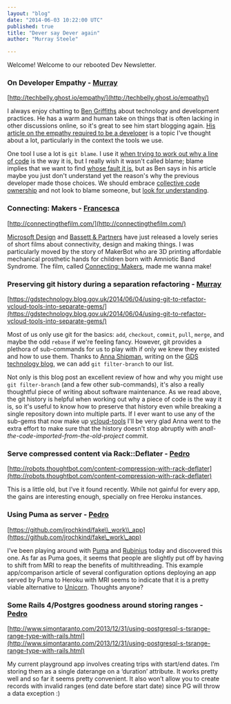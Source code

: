```yaml
---
layout: "blog"
date: "2014-06-03 10:22:00 UTC"
published: true
title: "Dever say Dever again"
author: "Murray Steele"

---
```


Welcome! Welcome to our rebooted Dev Newsletter.

### On Developer Empathy - [Murray](http://www.unboxedconsulting.com/people/murray-steele)

[http://techbelly.ghost.io/empathy/](http://techbelly.ghost.io/empathy/)

I always enjoy chatting to [Ben Griffiths](https://twitter.com/beng) about technology and development practices. He has a warm and human take on things that is often lacking in other discussions online, so it's great to see him start blogging again. [His article on the empathy required to be a developer](http://techbelly.ghost.io/empathy/) is a topic I've thought about a lot, particularly in the context the tools we use. 

One tool I use a lot is ``git blame``. I use it [when trying to work out why a line of code](http://mislav.uniqpath.com/2014/02/hidden-documentation/) is the way it is, but I really wish it wasn't called blame; blame implies that we want to find [whose fault it is](https://twitter.com/search?q=git%20blame%20punch), but as Ben says in his article maybe you just don't understand yet the reason's why the previous developer made those choices. We should embrace [collective code ownership](http://www.extremeprogramming.org/rules/collective.html) and not look to blame someone, but [look for understanding](https://twitter.com/srbaker/status/445227065630277632).

### Connecting: Makers - [Francesca](http://www.unboxedconsulting.com/people/francesca-granato)

[http://connectingthefilm.com/](http://connectingthefilm.com/)

[Microsoft Design](http://www.microsoft.com/design/) and [Bassett & Partners](http://www.bassett.tv/about/) have just released a lovely series of short films about connectivity, design and making things. I was particularly moved by the story of MakerBot who are 3D printing affordable mechanical prosthetic hands for children born with Amniotic Band Syndrome. The film, called [Connecting: Makers](https://vimeo.com/96699192), made me wanna make!

### Preserving git history during a separation refactoring - [Murray](http://www.unboxedconsulting.com/people/murray-steele)

[https://gdstechnology.blog.gov.uk/2014/06/04/using-git-to-refactor-vcloud-tools-into-separate-gems/](https://gdstechnology.blog.gov.uk/2014/06/04/using-git-to-refactor-vcloud-tools-into-separate-gems/)

Most of us only use git for the basics: ``add``, ``checkout``, ``commit``, ``pull``, ``merge``, and maybe the odd ``rebase`` if we're feeling fancy. However, git provides a plethora of sub-commands for us to play with if only we knew they existed and how to use them. Thanks to [Anna Shipman](http://www.annashipman.co.uk/), writing on the [GDS technology blog](https://gdstechnology.blog.gov.uk/), we can add ``git filter-branch`` to our list.

Not only is this blog post an excellent review of how and why you might use ``git filter-branch`` (and a few other sub-commands), it's also a really thoughtful piece of writing about software maintenance. As we read above, the git history is helpful when working out why a piece of code is the way it is, so it's useful to know how to preserve that history even while breaking a single repository down into multiple parts. If I ever want to use any of the sub-gems that now make up [vcloud-tools](https://github.com/alphagov/vcloud-tools) I'll be very glad Anna went to the extra effort to make sure that the history doesn't stop abruptly with an*all-the-code-imported-from-the-old-project* commit.

### Serve compressed content via Rack::Deflater - [Pedro](http://www.unboxedconsulting.com/people/pedro-moreira)

[http://robots.thoughtbot.com/content-compression-with-rack-deflater](http://robots.thoughtbot.com/content-compression-with-rack-deflater)

This is a little old, but I’ve it found recently. While not gainful for every app, the gains are interesting enough, specially on free Heroku instances.

### Using Puma as server - [Pedro](http://www.unboxedconsulting.com/people/pedro-moreira)

[https://github.com/jrochkind/fake\\_work\\_app](https://github.com/jrochkind/fake\_work\_app)

I’ve been playing around with [Puma](http://puma.io/) and [Rubinius](http://rubini.us/) today and discovered this one. As far as Puma goes, it seems that people are slightly put off by having to shift from MRI to reap the benefits of multithreading. This example app/comparison article of several configuration options deploying an app served by Puma to Heroku with MRI seems to indicate that it is a pretty viable alternative to [Unicorn](http://unicorn.bogomips.org/). Thoughts anyone?

### Some Rails 4/Postgres goodness around storing ranges - [Pedro](http://www.unboxedconsulting.com/people/pedro-moreira)

[http://www.simontaranto.com/2013/12/31/using-postgresql-s-tsrange-range-type-with-rails.html](http://www.simontaranto.com/2013/12/31/using-postgresql-s-tsrange-range-type-with-rails.html)

My current playground app involves creating trips with start/end dates. I’m storing them as a single daterange on a ‘duration’ attribute. It works pretty well and so far it seems pretty convenient. It also won’t allow you to create records with invalid ranges (end date before start date) since PG will throw a data exception :)


